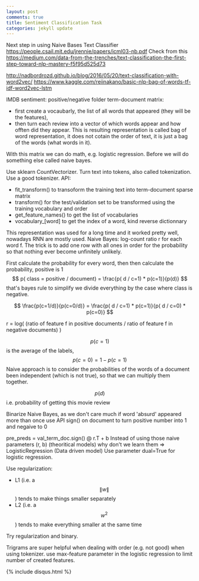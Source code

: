 ```yaml
---
layout: post
comments: true
title: Sentiment Classification Task
categories: jekyll update
---
```

Next step in using Naive Bases Text Classifier https://people.csail.mit.edu/jrennie/papers/icml03-nb.pdf
Check from this https://medium.com/data-from-the-trenches/text-classification-the-first-step-toward-nlp-mastery-f5f95d525d73

http://nadbordrozd.github.io/blog/2016/05/20/text-classification-with-word2vec/
https://www.kaggle.com/reiinakano/basic-nlp-bag-of-words-tf-idf-word2vec-lstm


IMDB sentiment: positive/negative folder
term-document matrix: 
- first create a vocaubarly, the list of all words that appeared (they will be the features),
- then turn each review into a vector of which words appear and how offten did they appear. This is resulting representation is called bag of word representation, it does not cotain the order of text, it is just a bag of the words (what words in it).

With this matrix we can do math, e.g. logistic regression. Before we will do something else called naive bayes.

Use sklearn CountVectorizer. Turn text into tokens, also called tokenization. Use a good tokenizer.
API:
 - fit_transform() to transoform the training text into term-document sparse matrix
 - transform() for the test/validation set to be transformed using the training vocabulary and order
 - get_feature_names() to get the list of vocabularies
 - vocabulary\_[word] to get the index of a word, kind reverse dictionnary

This representation was used for a long time and it worked pretty well, nowadays RNN are mostly used.
Naive Bayes:
log-count ratio r for each word f.
The trick is to add one row with all ones in order for the probability so that nothing ever become unfinitely unlikely. 

First calculate the probability for every word, then then calculate the probability, positive is 1 
$$ p( class = positive / document) =  \frac{p( d / c=1) * p(c=1)}{p(d)} $$ that's bayes rule
to simplify we divide everything by the case where class is negative.

$$ \frac{p(c=1/d)}{p(c=0/d)} = \frac{p( d / c=1) * p(c=1)}{p( d / c=0) * p(c=0)} $$

r = log( (ratio of feature f in positive documents / ratio of feature f in negative documents) )

$$p(c=1)$$ is the average of the labels, $$p(c=0) = 1 - p(c=1)$$
Naive approach is to consider the probabilities of the words of a document been independent (which is not true), so that we can multiply them together.

$$p(d)$$ i.e. probability of getting this movie review

Binarize Naive Bayes, as we don't care much if word 'absurd' appeared more than once use API sign() on document to turn positive number into 1 and negaive to 0


pre_preds = val_term_doc.sign() @ r.T + b
Instead of using those naive parameters (r, b) (theoritical models) why don't we learn them => LogisticRegression (Data driven model)
Use parameter dual=True for logistic regression.

Use regularization:
 - L1 (i.e. a $$\|w\|$$) tends to make things smaller separately
 - L2 (i.e. a $$w^2$$) tends to make everything smaller at the same time
 
 Try regularization and binary.
 
Trigrams are super helpful when dealing with order (e.g. not good) when using tokenizer. use max-feature parameter in the logistic regression to limit number of created features.


{% include disqus.html %}
